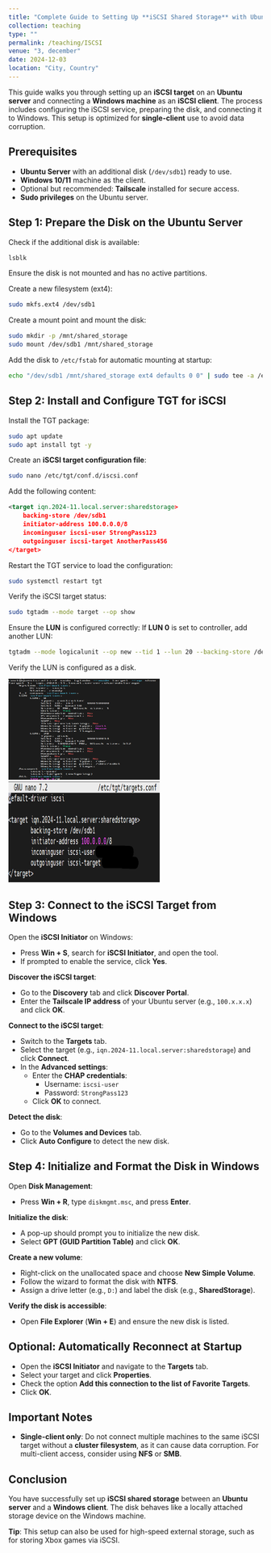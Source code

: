 ```yaml
---
title: "Complete Guide to Setting Up **iSCSI Shared Storage** with Ubuntu Server and Windows Client"
collection: teaching
type: ""
permalink: /teaching/ISCSI
venue: "3, december"
date: 2024-12-03
location: "City, Country"
---
```


This guide walks you through setting up an **iSCSI target** on an **Ubuntu server** and connecting a **Windows machine** as an **iSCSI client**. The process includes configuring the iSCSI service, preparing the disk, and connecting it to Windows. This setup is optimized for **single-client** use to avoid data corruption.

## Prerequisites

- **Ubuntu Server** with an additional disk (`/dev/sdb1`) ready to use.
- **Windows 10/11** machine as the client.
- Optional but recommended: **Tailscale** installed for secure access.
- **Sudo privileges** on the Ubuntu server.

## Step 1: Prepare the Disk on the Ubuntu Server

Check if the additional disk is available:

```bash
lsblk
```

Ensure the disk is not mounted and has no active partitions.

Create a new filesystem (ext4):

```bash
sudo mkfs.ext4 /dev/sdb1
```

Create a mount point and mount the disk:

```bash
sudo mkdir -p /mnt/shared_storage
sudo mount /dev/sdb1 /mnt/shared_storage
```

Add the disk to `/etc/fstab` for automatic mounting at startup:

```bash
echo "/dev/sdb1 /mnt/shared_storage ext4 defaults 0 0" | sudo tee -a /etc/fstab
```

## Step 2: Install and Configure TGT for iSCSI

Install the TGT package:

```bash
sudo apt update
sudo apt install tgt -y
```

Create an **iSCSI target configuration file**:

```bash
sudo nano /etc/tgt/conf.d/iscsi.conf
```

Add the following content:

```xml
<target iqn.2024-11.local.server:sharedstorage>
    backing-store /dev/sdb1
    initiator-address 100.0.0.0/8
    incominguser iscsi-user StrongPass123
    outgoinguser iscsi-target AnotherPass456
</target>
```

Restart the TGT service to load the configuration:

```bash
sudo systemctl restart tgt
```

Verify the iSCSI target status:

```bash
sudo tgtadm --mode target --op show
```

Ensure the **LUN** is configured correctly: If **LUN 0** is set to controller, add another LUN:

```bash
tgtadm --mode logicalunit --op new --tid 1 --lun 20 --backing-store /dev/sdb1
```

Verify the LUN is configured as a disk.

<img src='/images/ISCSI/Screenshot 2024-12-03 213317.png' width="300" height="200">

<img src='/images/ISCSI/Screenshot 2024-12-03 213426.png' width="300" height="200">

## Step 3: Connect to the iSCSI Target from Windows

Open the **iSCSI Initiator** on Windows:

- Press **Win + S**, search for **iSCSI Initiator**, and open the tool.
- If prompted to enable the service, click **Yes**.

**Discover the iSCSI target**:

- Go to the **Discovery** tab and click **Discover Portal**.
- Enter the **Tailscale IP address** of your Ubuntu server (e.g., `100.x.x.x`) and click **OK**.

**Connect to the iSCSI target**:

- Switch to the **Targets** tab.
- Select the target (e.g., `iqn.2024-11.local.server:sharedstorage`) and click **Connect**.
- In the **Advanced settings**:
  - Enter the **CHAP credentials**:
    - Username: `iscsi-user`
    - Password: `StrongPass123`
  - Click **OK** to connect.

**Detect the disk**:

- Go to the **Volumes and Devices** tab.
- Click **Auto Configure** to detect the new disk.

## Step 4: Initialize and Format the Disk in Windows

Open **Disk Management**:

- Press **Win + R**, type `diskmgmt.msc`, and press **Enter**.

**Initialize the disk**:

- A pop-up should prompt you to initialize the new disk.
- Select **GPT (GUID Partition Table)** and click **OK**.

**Create a new volume**:

- Right-click on the unallocated space and choose **New Simple Volume**.
- Follow the wizard to format the disk with **NTFS**.
- Assign a drive letter (e.g., `D:`) and label the disk (e.g., **SharedStorage**).

**Verify the disk is accessible**:

- Open **File Explorer** (**Win + E**) and ensure the new disk is listed.

## Optional: Automatically Reconnect at Startup

- Open the **iSCSI Initiator** and navigate to the **Targets** tab.
- Select your target and click **Properties**.
- Check the option **Add this connection to the list of Favorite Targets**.
- Click **OK**.

## Important Notes

- **Single-client only**: Do not connect multiple machines to the same iSCSI target without a **cluster filesystem**, as it can cause data corruption. For multi-client access, consider using **NFS** or **SMB**.

## Conclusion

You have successfully set up **iSCSI shared storage** between an **Ubuntu server** and a **Windows client**. The disk behaves like a locally attached storage device on the Windows machine.

**Tip**: This setup can also be used for high-speed external storage, such as for storing Xbox games via iSCSI.

